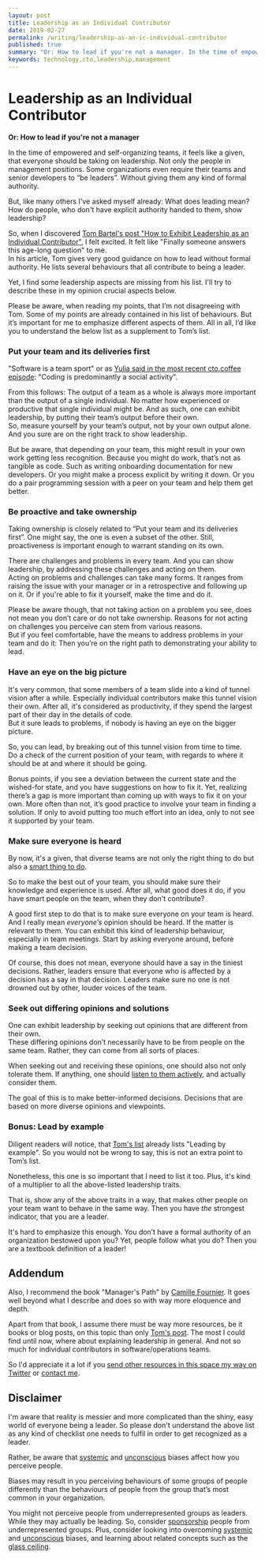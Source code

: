 ```yaml
---
layout: post
title: Leadership as an Individual Contributor
date: 2019-02-27
permalink: /writing/leadership-as-an-ic-individual-contributor
published: true
summary: "Or: How to lead if you're not a manager. In the time of empowered (and hopefully self-organizing) teams it feels like a given, that not only people in management positions should be the ones taking on leadership. Heck, some teams and organizations even require their teams and senior developers to 'be leaders' without any kind of formal authority. At the same time, it feels very difficult to nail down what leading means for people who are not enabled by an organization's authority as managers usually are."
keywords: technology,cto,leadership,management
---
```


# Leadership as an Individual Contributor

**Or: How to lead if you're not a manager**

In the time of empowered and self-organizing teams, it feels like a given, that everyone should be taking on leadership.
Not only the people in management positions. Some organizations even require their teams and senior developers to “be
leaders”. Without giving them any kind of formal authority.

But, like many others I've asked myself already: What does leading mean? How do people, who don't have explicit authority
handed to them, show leadership?

So, when I discovered [Tom Bartel's post "How to Exhibit Leadership as an Individual Contributor"][tombartel], I felt
excited. It felt like "Finally someone answers this age-long question" to me.  
In his article, Tom gives very good guidance on how to lead without formal authority. He lists several behaviours that
all contribute to being a leader.

Yet, I find some leadership aspects are missing from his list. I'll try to describe these in my opinion crucial aspects
below.

Please be aware, when reading my points, that I’m not disagreeing  with Tom. Some of my points are already contained in
his list of  behaviours. But it’s important for me to emphasize different aspects of them. All in all, I’d like you to
understand the below list as a supplement to Tom’s list.


### Put your team and its deliveries first

"Software is a team sport" or as [Yulia said in the most recent cto.coffee episode][ep06]: "Coding is predominantly a
social activity".

From this follows: The output of a team as a whole is always more important than the output of a single individual. No
matter how experienced or productive that single individual might be. And as such, one can exhibit leadership, by
putting their team’s output before their own.  
So, measure yourself by your team’s output, not by your own output alone. And you sure are on the right
track to show leadership.

But be aware, that depending on your team, this might result in your own work getting less recognition. Because you
might do work, that’s not as tangible as code. Such as writing onboarding documentation for new developers. Or you might
make a process explicit by writing it down. Or you do a pair programming session with a peer on your team and help them
get better.


### Be proactive and take ownership

Taking ownership is closely related to “Put your team and its deliveries first”. One might say, the one is even a subset
of the other. Still, proactiveness is important enough to warrant standing on its own.

There are challenges and problems in every team. And you can show leadership, by addressing these challenges and acting
on them.  
Acting on problems and challenges can take many forms. It ranges from raising the issue with your manager or in a
retrospective and following up on it. Or if you're able to fix it yourself, make the time and do it.

Please be aware though, that not taking action on a problem you see, does not mean you don’t care or do not take
ownership. Reasons for not acting on challenges you perceive can stem from various reasons.  
But if you feel comfortable, have the means to address problems in your team and do it: Then you’re on the right path to
demonstrating your ability to lead.


### Have an eye on the big picture

It's very common, that some members of a team slide into a kind of tunnel vision after a while. Especially individual
contributors make this tunnel vision their own. After all, it's considered as productivity, if they spend the largest
part of their day in the details of code.  
But it sure leads to problems, if nobody is having an eye on the bigger picture.

So, you can lead, by breaking out of this tunnel vision from time to time.  
Do a check of the current position of your team, with regards to where it should be at and where it should be going. 

Bonus points, if you see a deviation between the current state and the wished-for state, and you have suggestions on how
to fix it. Yet, realizing there’s a gap is more important than coming up with ways to fix it on your own. More often
than not, it’s good practice to involve your team in finding a solution. If only to avoid putting too much effort into
an idea, only to not see it supported by your team.


### Make sure everyone is heard

By now, it's a given, that diverse teams are not only the right thing to do but also a [smart thing to
do][diverse-teams].

So to make the best out of your team, you should make sure their knowledge and experience is used. After all, what good
does it do, if you have smart people on the team, when they don't contribute?

A good first step to do that is to make sure everyone on your team is heard. And I really mean _everyone’s_ opinion
should be heard. If the matter is relevant to them. You can exhibit this kind of leadership behaviour, especially in
team meetings. Start by asking everyone around, before making a team decision.

Of course, this does not mean, everyone should have a say in the tiniest decisions. Rather, leaders ensure that everyone
who is affected by a decision has a say in that decision. Leaders make sure no one is not drowned out by other, louder
voices of the team.


### Seek out differing opinions and solutions

One can exhibit leadership by seeking out opinions that are different from their own.  
These differing opinions don’t necessarily have to be from people on the same team. Rather, they can come from all sorts
of places.

When seeking out and receiving these opinions, one should also not only tolerate them. If anything, one should [listen
to them actively][active-listening], and actually consider them.

The goal of this is to make better-informed decisions. Decisions that are based on more diverse opinions and viewpoints.


### Bonus: Lead by example

Diligent readers will notice, that [Tom's list][tombartel] already lists "Leading by example". So you would not be wrong
to say, this is not an extra point to Tom’s list.

Nonetheless, this one is so important that I need to list it too. Plus, it's kind of a multiplier to all the
above-listed leadership traits.

That is, show any of the above traits in a way, that makes other people on your team want to behave in the same way.
Then you have _the_ strongest indicator, that you are a leader.

It's hard to emphasize this enough. You don’t have a formal authority of an organization bestowed upon you? Yet, people
follow what you do? Then you are a textbook definition of a leader!


## Addendum

Also, I recommend the book "Manager's Path" by [Camille Fournier][@skamille]. It goes well beyond what I describe and
does so with way more eloquence and depth.

Apart from that book, I assume there must be way more resources, be it books or blog posts, on this topic than only
[Tom's post][tombartel]. The most I could find until now, where about explaining leadership in general. And
not so much for individual contributors in software/operations teams.

So I'd appreciate it a lot if you [send other resources in this space my way on Twitter][@benjamin] or [contact
me][contact].


## Disclaimer

I'm aware that reality is messier and more complicated than the shiny, easy world of everyone being a leader. So please
don't understand the above list as any kind of checklist one needs to fulfil in order to get recognized as a leader.

Rather, be aware that [systemic][systemic-bias] and [unconscious][unconscious-bias] biases affect how you perceive
people.  

Biases may result in you perceiving behaviours of some groups of people differently than the behaviours of people from
the group that’s most common in your organization.

You might not perceive people from underrepresented groups as leaders. While they may actually be leading. So, consider
[sponsorship][sponsorship] people from underrepresented groups. Plus, consider looking into overcoming
[systemic][systemic-bias] and [unconscious][unconscious-bias] biases, and learning about related concepts such as the
[glass ceiling][glass-ceiling].


[slw]: http://softwareleadweekly.com/issues/316
[tombartel]: https://www.tombartel.me/blog/exhibit-leadership-as-individual-contributor/
[ep06]: https://cto.coffee/episodes/ep06-symbolic-observational-thinking-with-yulia-startsev
[@skamille]: https://twitter.com/skamille
[@benjamin]: https://twitter.com/benjamin
[diverse-teams]: https://hbr.org/2016/11/why-diverse-teams-are-smarter
[active-listening]: https://en.wikipedia.org/wiki/Active_listening
[sponsorship]: https://larahogan.me/blog/what-sponsorship-looks-like/
[systemic-bias]: https://en.wikipedia.org/wiki/Systemic_bias
[unconscious-bias]: https://en.wikipedia.org/wiki/Cognitive_bias
[glass-ceiling]: http://geekfeminism.wikia.com/wiki/Glass_ceiling
[contact]: /contact/
